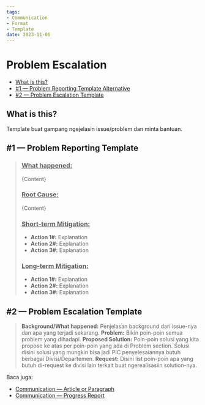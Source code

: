 ```yaml
---
tags:
- Communication
- Format
- Template
date: 2023-11-06
---
```


# Problem Escalation

- [What is this?](#what-is-this)
- [#1 — Problem Reporting Template Alternative](#1--problem-reporting-template-alternative)
- [#2 — Problem Escalation Template](#2--problem-escalation-template)



## What is this?

Template buat gampang ngejelasin issue/problem dan minta bantuan.



## \#1 — Problem Reporting Template

> ### <ins>What happened:</ins>
> 
> {Content}
> 
> 
> 
> ### <ins>Root Cause:</ins>
> 
> {Content}
> 
> 
> 
> ### <ins>Short-term Mitigation:</ins>
> 
> - **Action 1\#:** Explanation
> - **Action 2\#:** Explanation
> - **Action 3\#:** Explanation
> 
> 
> 
> ### <ins>Long-term Mitigation:</ins>
> 
> - **Action 1\#:** Explanation
> - **Action 2\#:** Explanation
> - **Action 3\#:** Explanation
> 



## \#2 — Problem Escalation Template

> **Background/What happened:** Penjelasan background dari issue-nya dan apa yang terjadi sekarang.
> **Problem:** Bikin poin-poin semua problem yang dihadapi.
> **Proposed Solution:** Poin-poin solusi yang kita propose ke atas per poin-poin yang ada di Problem section. Solusi disini solusi yang mungkin bisa jadi PIC penyelesaiannya butuh berbagai Divisi/Departemen.
> **Request:** Disini list poin-poin apa yang butuh di-request ke divisi lain terkait buat ngerealisasiin solution-nya.



Baca juga:
- [Communication — Article or Paragraph](/Communication/Communication%20—%20Article%20or%20Paragraph.md)
- [Communication — Progress Report](/Communication/Communication%20—%20Progress%20Report.md)

